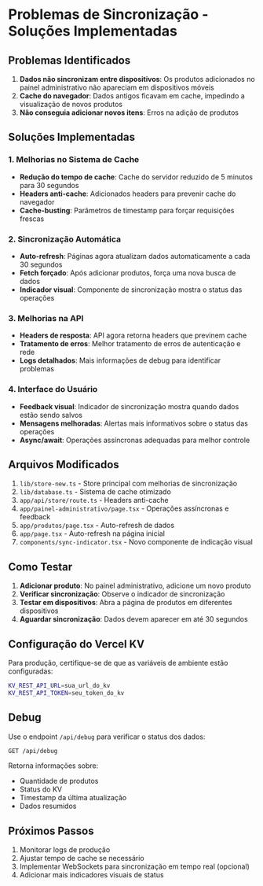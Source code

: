 # Problemas de Sincronização - Soluções Implementadas

## Problemas Identificados

1. **Dados não sincronizam entre dispositivos**: Os produtos adicionados no painel administrativo não apareciam em dispositivos móveis
2. **Cache do navegador**: Dados antigos ficavam em cache, impedindo a visualização de novos produtos
3. **Não conseguia adicionar novos itens**: Erros na adição de produtos

## Soluções Implementadas

### 1. Melhorias no Sistema de Cache

- **Redução do tempo de cache**: Cache do servidor reduzido de 5 minutos para 30 segundos
- **Headers anti-cache**: Adicionados headers para prevenir cache do navegador
- **Cache-busting**: Parâmetros de timestamp para forçar requisições frescas

### 2. Sincronização Automática

- **Auto-refresh**: Páginas agora atualizam dados automaticamente a cada 30 segundos
- **Fetch forçado**: Após adicionar produtos, força uma nova busca de dados
- **Indicador visual**: Componente de sincronização mostra o status das operações

### 3. Melhorias na API

- **Headers de resposta**: API agora retorna headers que previnem cache
- **Tratamento de erros**: Melhor tratamento de erros de autenticação e rede
- **Logs detalhados**: Mais informações de debug para identificar problemas

### 4. Interface do Usuário

- **Feedback visual**: Indicador de sincronização mostra quando dados estão sendo salvos
- **Mensagens melhoradas**: Alertas mais informativos sobre o status das operações
- **Async/await**: Operações assíncronas adequadas para melhor controle

## Arquivos Modificados

1. `lib/store-new.ts` - Store principal com melhorias de sincronização
2. `lib/database.ts` - Sistema de cache otimizado
3. `app/api/store/route.ts` - Headers anti-cache
4. `app/painel-administrativo/page.tsx` - Operações assíncronas e feedback
5. `app/produtos/page.tsx` - Auto-refresh de dados
6. `app/page.tsx` - Auto-refresh na página inicial
7. `components/sync-indicator.tsx` - Novo componente de indicação visual

## Como Testar

1. **Adicionar produto**: No painel administrativo, adicione um novo produto
2. **Verificar sincronização**: Observe o indicador de sincronização
3. **Testar em dispositivos**: Abra a página de produtos em diferentes dispositivos
4. **Aguardar sincronização**: Dados devem aparecer em até 30 segundos

## Configuração do Vercel KV

Para produção, certifique-se de que as variáveis de ambiente estão configuradas:

```bash
KV_REST_API_URL=sua_url_do_kv
KV_REST_API_TOKEN=seu_token_do_kv
```

## Debug

Use o endpoint `/api/debug` para verificar o status dos dados:

```bash
GET /api/debug
```

Retorna informações sobre:
- Quantidade de produtos
- Status do KV
- Timestamp da última atualização
- Dados resumidos

## Próximos Passos

1. Monitorar logs de produção
2. Ajustar tempo de cache se necessário
3. Implementar WebSockets para sincronização em tempo real (opcional)
4. Adicionar mais indicadores visuais de status